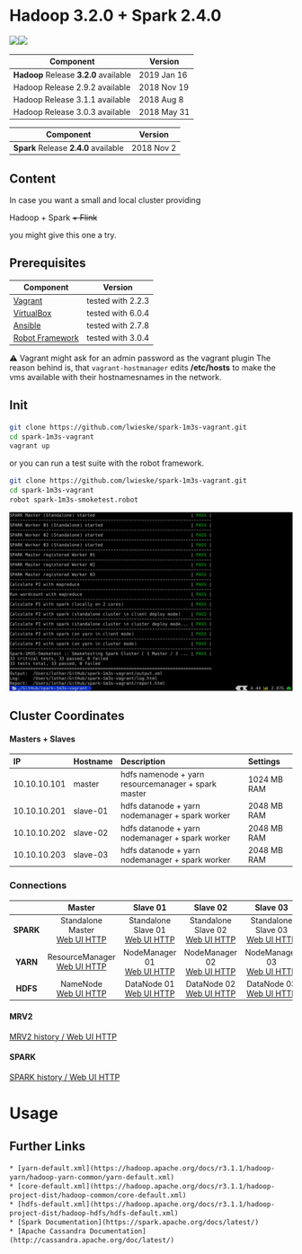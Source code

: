 # Hadoop 3.2.0 + Spark 2.4.0

![](https://upload.wikimedia.org/wikipedia/commons/thumb/3/38/Hadoop_logo_new.svg/640px-Hadoop_logo_new.svg.png)![](https://upload.wikimedia.org/wikipedia/commons/thumb/f/f3/Apache_Spark_logo.svg/320px-Apache_Spark_logo.svg.png)

| **Component** | **Version** |
|---|---|
| **Hadoop** Release **3.2.0** available | 2019 Jan 16 |
| Hadoop Release 2.9.2 available         | 2018 Nov 19 |
| Hadoop Release 3.1.1 available         | 2018 Aug 8 |
| Hadoop Release 3.0.3 available         | 2018 May 31 |

| **Component** | **Version** |
|---|---|
| **Spark** Release **2.4.0** available  | 2018 Nov 2 |

## Content

In case you want a small and local cluster providing

Hadoop + Spark ~~+ Flink~~

you might give this one a try.

## Prerequisites

| **Component** | **Version** |
|---|---|
| [Vagrant](https://www.vagrantup.com) | tested with 2.2.3 |
| [VirtualBox](http://virtualbox.org) | tested with 6.0.4 |
| [Ansible](http://docs.ansible.com/ansible/index.html) | tested with 2.7.8 |
| [Robot Framework](https://robotframework.org) | tested with 3.0.4 |

:warning: Vagrant might ask for an admin password as the vagrant plugin  The reason behind is, that
`vagrant-hostmanager` edits __/etc/hosts__ to make the vms available with their hostnamesnames in the network.

## Init

```bash
git clone https://github.com/lwieske/spark-1m3s-vagrant.git
cd spark-1m3s-vagrant
vagrant up
```

or you can run a test suite with the robot framework.

```bash
git clone https://github.com/lwieske/spark-1m3s-vagrant.git
cd spark-1m3s-vagrant
robot spark-1m3s-smoketest.robot
```

![](./graphics/robot-screenshot.png)

## Cluster Coordinates

#### Masters + Slaves

| IP | Hostname | Description | Settings |
|:--- |:-- |:-- |:-- |
|10.10.10.101 | master   | hdfs namenode + yarn resourcemanager + spark master | 1024 MB RAM |
|10.10.10.201 | slave-01 | hdfs datanode + yarn nodemanager     + spark worker | 2048 MB RAM |
|10.10.10.202 | slave-02 | hdfs datanode + yarn nodemanager     + spark worker | 2048 MB RAM |
|10.10.10.203 | slave-03 | hdfs datanode + yarn nodemanager     + spark worker | 2048 MB RAM |

### Connections

|| Master | Slave 01 | Slave 02 | Slave 03 |
|:---:|:---:|:---:|:---:|:---:|
| **SPARK** | Standalone Master <br> [Web UI HTTP](http://master:8080) | Standalone Slave 01 <br> [Web UI HTTP](http://slave-01:8081) | Standalone Slave 02 <br> [Web UI HTTP](http://slave-01:8081) | Standalone Slave 03 <br> [Web UI HTTP](http://slave-01:8081) |
| **YARN** | ResourceManager <br> [Web UI HTTP](http://master:8088/cluster) | NodeManager 01 <br> [Web UI HTTP](http://slave-01:8042/node) | NodeManager 02 <br> [Web UI HTTP](http://slave-02:8042/node) | NodeManager 03 <br> [Web UI HTTP](http://slave-03:8042/node) |
| **HDFS** | NameNode <br> [Web UI HTTP](http://master:9870/dfshealth.html#tab-overview) | DataNode 01 <br> [Web UI HTTP](http://slave-01:9864/datanode.html#tab-overview) | DataNode 02 <br> [Web UI HTTP](http://slave-02:9864/datanode.html#tab-overview) | DataNode 03 <br> [Web UI HTTP](http://slave-02:9864/datanode.html#tab-overview) |

#### MRV2

[MRV2 history / Web UI HTTP](http://master:19888/jobhistory)

#### SPARK

[SPARK history / Web UI HTTP](http://master:19888/jobhistory)


# Usage

## Further Links

	* [yarn-default.xml](https://hadoop.apache.org/docs/r3.1.1/hadoop-yarn/hadoop-yarn-common/yarn-default.xml)
	* [core-default.xml](https://hadoop.apache.org/docs/r3.1.1/hadoop-project-dist/hadoop-common/core-default.xml)
	* [hdfs-default.xml](https://hadoop.apache.org/docs/r3.1.1/hadoop-project-dist/hadoop-hdfs/hdfs-default.xml)
	* [Spark Documentation](https://spark.apache.org/docs/latest/)
	* [Apache Cassandra Documentation](http://cassandra.apache.org/doc/latest/)
